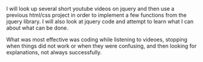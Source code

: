 I will look up several short youtube videos on jquery and then use a previous html/css project in order to implement a few functions from the jquery library. I will also look at jquery code and attempt to learn what I can about what can be done.

What was most effective was coding while listening to videoes, stopping when things did not work or when they were confusing, and then looking for explanations, not always successfully.